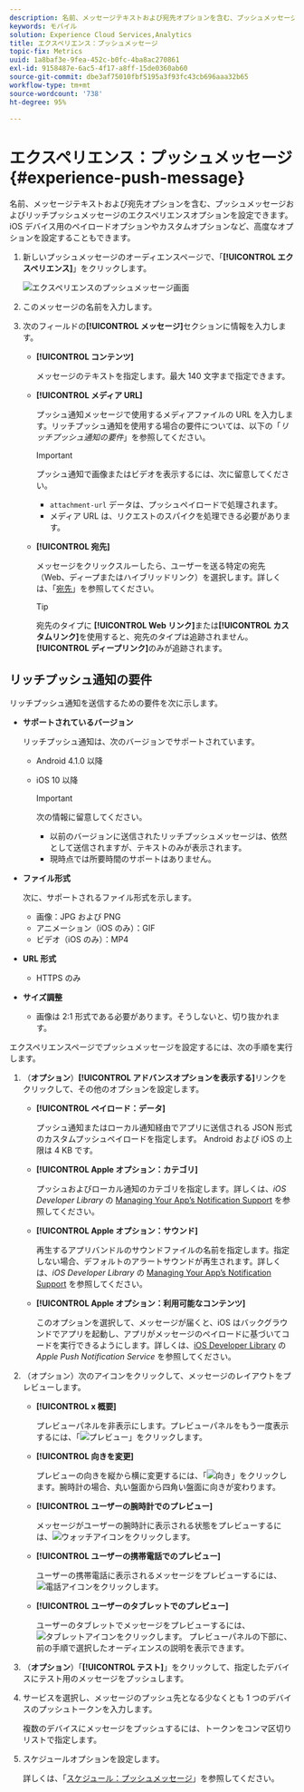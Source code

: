 ```yaml
---
description: 名前、メッセージテキストおよび宛先オプションを含む、プッシュメッセージおよびリッチプッシュメッセージのエクスペリエンスオプションを設定できます。iOS デバイス用のペイロードオプションやカスタムオプションなど、高度なオプションを設定することもできます。
keywords: モバイル
solution: Experience Cloud Services,Analytics
title: エクスペリエンス：プッシュメッセージ
topic-fix: Metrics
uuid: 1a8baf3e-9fea-452c-b0fc-4ba8ac270861
exl-id: 9158487e-6ac5-4f17-a8ff-15de0360ab60
source-git-commit: dbe3af75010fbf5195a3f93fc43cb696aaa32b65
workflow-type: tm+mt
source-wordcount: '738'
ht-degree: 95%

---
```


# エクスペリエンス：プッシュメッセージ {#experience-push-message}

名前、メッセージテキストおよび宛先オプションを含む、プッシュメッセージおよびリッチプッシュメッセージのエクスペリエンスオプションを設定できます。iOS デバイス用のペイロードオプションやカスタムオプションなど、高度なオプションを設定することもできます。

1. 新しいプッシュメッセージのオーディエンスページで、「**[!UICONTROL エクスペリエンス]**」をクリックします。

   ![エクスペリエンスのプッシュメッセージ画面](assets/experience-push-message.png)

1. このメッセージの名前を入力します。
1. 次のフィールドの&#x200B;**[!UICONTROL メッセージ]**&#x200B;セクションに情報を入力します。

   * **[!UICONTROL コンテンツ]**

      メッセージのテキストを指定します。最大 140 文字まで指定できます。

   * **[!UICONTROL メディア URL]**

      プッシュ通知メッセージで使用するメディアファイルの URL を入力します。リッチプッシュ通知を使用する場合の要件については、以下の「*リッチプッシュ通知の要件*」を参照してください。

      >[!IMPORTANT]
      >
      >プッシュ通知で画像またはビデオを表示するには、次に留意してください。
      > * `attachment-url` データは、プッシュペイロードで処理されます。
      > * メディア URL は、リクエストのスパイクを処理できる必要があります。


   * **[!UICONTROL 宛先]**

      メッセージをクリックスルーしたら、ユーザーを送る特定の宛先（Web、ディープまたはハイブリッドリンク）を選択します。詳しくは、「[宛先](/help/using/acquisition-main/c-create-destinations.md)」を参照してください。

      >[!TIP]
      >
      >宛先のタイプに **[!UICONTROL Web リンク]**&#x200B;または&#x200B;**[!UICONTROL カスタムリンク]**&#x200B;を使用すると、宛先のタイプは追跡されません。**[!UICONTROL ディープリンク]**&#x200B;のみが追跡されます。

## リッチプッシュ通知の要件

リッチプッシュ通知を送信するための要件を次に示します。

* **サポートされているバージョン**

   リッチプッシュ通知は、次のバージョンでサポートされています。
   * Android 4.1.0 以降
   * iOS 10 以降

      >[!IMPORTANT]
      >
      >次の情報に留意してください。
      >
      >* 以前のバージョンに送信されたリッチプッシュメッセージは、依然として送信されますが、テキストのみが表示されます。
      >* 現時点では所要時間のサポートはありません。


* **ファイル形式**

   次に、サポートされるファイル形式を示します。
   * 画像：JPG および PNG
   * アニメーション（iOS のみ）：GIF
   * ビデオ（iOS のみ）：MP4

* **URL 形式**
   * HTTPS のみ

* **サイズ調整**
   * 画像は 2:1 形式である必要があります。そうしないと、切り抜かれます。

エクスペリエンスページでプッシュメッセージを設定するには、次の手順を実行します。

1. （**オプション**）**[!UICONTROL アドバンスオプションを表示する]**&#x200B;リンクをクリックして、その他のオプションを設定します。

   * **[!UICONTROL ペイロード：データ]**

      プッシュ通知またはローカル通知経由でアプリに送信される JSON 形式のカスタムプッシュペイロードを指定します。 Android および iOS の上限は 4 KB です。

   * **[!UICONTROL Apple オプション：カテゴリ]**

      プッシュおよびローカル通知のカテゴリを指定します。詳しくは、*iOS Developer Library* の [Managing Your App’s Notification Support](https://developer.apple.com/library/content/documentation/NetworkingInternet/Conceptual/RemoteNotificationsPG/SupportingNotificationsinYourApp.html#//apple_ref/doc/uid/TP40008194-CH4-SW9) を参照してください。

   * **[!UICONTROL Apple オプション：サウンド]**

      再生するアプリバンドルのサウンドファイルの名前を指定します。指定しない場合、デフォルトのアラートサウンドが再生されます。詳しくは、*iOS Developer Library* の [Managing Your App’s Notification Support](https://developer.apple.com/library/content/documentation/NetworkingInternet/Conceptual/RemoteNotificationsPG/SupportingNotificationsinYourApp.html#//apple_ref/doc/uid/TP40008194-CH4-SW10) を参照してください。

   * **[!UICONTROL Apple オプション：利用可能なコンテンツ]**

      このオプションを選択して、メッセージが届くと、iOS はバックグラウンドでアプリを起動し、アプリがメッセージのペイロードに基づいてコードを実行できるようにします。詳しくは、[iOS Developer Library](https://developer.apple.com/library/content/documentation/NetworkingInternet/Conceptual/RemoteNotificationsPG/APNSOverview.html#//apple_ref/doc/uid/TP40008194-CH8-SW1) の *Apple Push Notification Service* を参照してください。

2. （オプション）次のアイコンをクリックして、メッセージのレイアウトをプレビューします。

   * **[!UICONTROL x 概要]**

      プレビューパネルを非表示にします。プレビューパネルをもう一度表示するには、「![プレビュー](assets/icon_preview.png)」をクリックします。

   * **[!UICONTROL 向きを変更]**

      プレビューの向きを縦から横に変更するには、「![向き](assets/icon_orientation.png)」をクリックします。腕時計の場合、丸い盤面から四角い盤面に向きが変わります。

   * **[!UICONTROL ユーザーの腕時計でのプレビュー]**

      メッセージがユーザーの腕時計に表示される状態をプレビューするには、![ウォッチアイコン](assets/icon_watch.png)をクリックします。

   * **[!UICONTROL ユーザーの携帯電話でのプレビュー]**

      ユーザーの携帯電話に表示されるメッセージをプレビューするには、![電話アイコン](assets/icon_phone.png)をクリックします。

   * **[!UICONTROL ユーザーのタブレットでのプレビュー]**

      ユーザーのタブレットでメッセージをプレビューするには、![タブレットアイコン](assets/icon_tablet.png)をクリックします。
   プレビューパネルの下部に、前の手順で選択したオーディエンスの説明を表示できます。

3. （**オプション**）「**[!UICONTROL テスト]**」をクリックして、指定したデバイスにテスト用のメッセージをプッシュします。
4. サービスを選択し、メッセージのプッシュ先となる少なくとも 1 つのデバイスのプッシュトークンを入力します。

   複数のデバイスにメッセージをプッシュするには、トークンをコンマ区切りリストで指定します。

5. スケジュールオプションを設定します。

   詳しくは、「[スケジュール：プッシュメッセージ](/help/using/in-app-messaging/t-create-push-message/c-schedule-push-message.md)」を参照してください。
